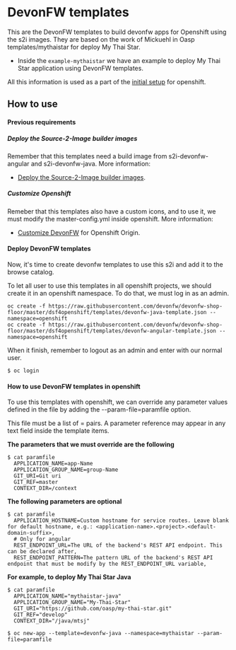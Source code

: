 # DevonFW templates

This are the DevonFW templates to build devonfw apps for Openshift using the s2i images. They are based on the work of Mickuehl in Oasp templates/mythaistar for deploy My Thai Star.

- Inside the `example-mythaistar` we have an example to deploy My Thai Star application using DevonFW templates.

All this information is used as a part of the [initial setup](./../initial-setup) for openshift.

## How to use

#### Previous requirements

##### Deploy the Source-2-Image builder images

Remember that this templates need a build image from s2i-devonfw-angular and s2i-devonfw-java. More information:
- [Deploy the Source-2-Image builder images](./../s2i#deploy-the-source-2-image-builder-images).

##### Customize Openshift

Remeber that this templates also have a custom icons, and to use it, we must modify the master-config.yml inside openshift. More information:
- [Customize DevonFW](./../initial-setup/customizeOpenshift) for Openshift Origin.

#### Deploy DevonFW templates

Now, it's time to create devonfw templates to use this s2i and add it to the browse catalog.

To let all user to use this templates in all openshift projects, we should create it in an openshift namespace. To do that, we must log in as an admin.

    oc create -f https://raw.githubusercontent.com/devonfw/devonfw-shop-floor/master/dsf4openshift/templates/devonfw-java-template.json --namespace=openshift
	oc create -f https://raw.githubusercontent.com/devonfw/devonfw-shop-floor/master/dsf4openshift/templates/devonfw-angular-template.json --namespace=openshift

When it finish, remember to logout as an admin and enter with our normal user.

	$ oc login

	
#### How to use DevonFW templates in openshift

To use this templates with openshift, we can override any parameter values defined in the file by adding the --param-file=paramfile option.

This file must be a list of <name>=<value> pairs. A parameter reference may appear in any text field inside the template items.

**The parameters that we must override are the following**

    $ cat paramfile
      APPLICATION_NAME=app-Name
	  APPLICATION_GROUP_NAME=group-Name
	  GIT_URI=Git uri
	  GIT_REF=master
	  CONTEXT_DIR=/context
		
**The following parameters are optional**

	$ cat paramfile
	  APPLICATION_HOSTNAME=Custom hostname for service routes. Leave blank for default hostname, e.g.: <application-name>.<project>.<default-domain-suffix>,
	  # Only for angular
	  REST_ENDPOINT_URL=The URL of the backend's REST API endpoint. This can be declared after,
	  REST_ENDPOINT_PATTERN=The pattern URL of the backend's REST API endpoint that must be modify by the REST_ENDPOINT_URL variable,

**For example, to deploy My Thai Star Java**

    $ cat paramfile
	  APPLICATION_NAME="mythaistar-java"
	  APPLICATION_GROUP_NAME="My-Thai-Star"
	  GIT_URI="https://github.com/oasp/my-thai-star.git"
	  GIT_REF="develop"
	  CONTEXT_DIR="/java/mtsj"
    
	$ oc new-app --template=devonfw-java --namespace=mythaistar --param-file=paramfile
